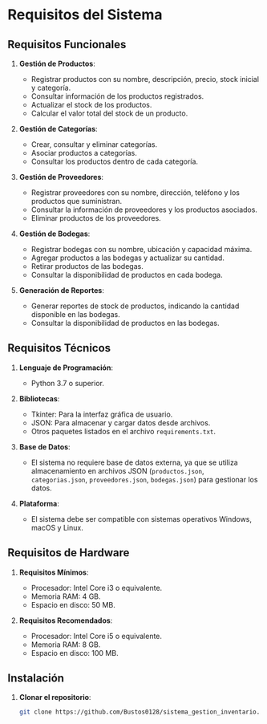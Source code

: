 # Requisitos del Sistema

## Requisitos Funcionales

1. **Gestión de Productos**:
   - Registrar productos con su nombre, descripción, precio, stock inicial y categoría.
   - Consultar información de los productos registrados.
   - Actualizar el stock de los productos.
   - Calcular el valor total del stock de un producto.

2. **Gestión de Categorías**:
   - Crear, consultar y eliminar categorías.
   - Asociar productos a categorías.
   - Consultar los productos dentro de cada categoría.

3. **Gestión de Proveedores**:
   - Registrar proveedores con su nombre, dirección, teléfono y los productos que suministran.
   - Consultar la información de proveedores y los productos asociados.
   - Eliminar productos de los proveedores.

4. **Gestión de Bodegas**:
   - Registrar bodegas con su nombre, ubicación y capacidad máxima.
   - Agregar productos a las bodegas y actualizar su cantidad.
   - Retirar productos de las bodegas.
   - Consultar la disponibilidad de productos en cada bodega.

5. **Generación de Reportes**:
   - Generar reportes de stock de productos, indicando la cantidad disponible en las bodegas.
   - Consultar la disponibilidad de productos en las bodegas.

## Requisitos Técnicos

1. **Lenguaje de Programación**:
   - Python 3.7 o superior.

2. **Bibliotecas**:
   - Tkinter: Para la interfaz gráfica de usuario.
   - JSON: Para almacenar y cargar datos desde archivos.
   - Otros paquetes listados en el archivo `requirements.txt`.

3. **Base de Datos**:
   - El sistema no requiere base de datos externa, ya que se utiliza almacenamiento en archivos JSON (`productos.json`, `categorias.json`, `proveedores.json`, `bodegas.json`) para gestionar los datos.

4. **Plataforma**:
   - El sistema debe ser compatible con sistemas operativos Windows, macOS y Linux.

## Requisitos de Hardware

1. **Requisitos Mínimos**:
   - Procesador: Intel Core i3 o equivalente.
   - Memoria RAM: 4 GB.
   - Espacio en disco: 50 MB.

2. **Requisitos Recomendados**:
   - Procesador: Intel Core i5 o equivalente.
   - Memoria RAM: 8 GB.
   - Espacio en disco: 100 MB.

## Instalación

1. **Clonar el repositorio**:

   ```bash
   git clone https://github.com/Bustos0128/sistema_gestion_inventario.git
